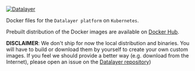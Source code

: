 [![Datalayer](http://datalayer.io/img/logo-datalayer-horizontal.png)](http://datalayer.io)

Docker files for the `Datalayer platform` on `Kubernetes`.

Prebuilt distribution of the Docker images are available on [Docker Hub](https://hub.docker.com/u/datalayer).

**DISCLAIMER**: We don't ship for now the local distribution and binaries. You will have to build or download them by yourself to create your own custom images. If you feel we should provide a better way (e.g. download from the Internet), please open an issue on the [Datalayer repository](https://github.com/datalayer/datalayer/issues))
